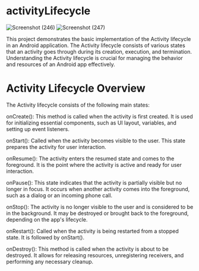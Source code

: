 # activityLifecycle
![Screenshot (246)](https://github.com/himashibogahawaththa/activityLifecycle/assets/87941964/7e13856f-cd6b-4c7c-82a5-f227fbb66e51)
![Screenshot (247)](https://github.com/himashibogahawaththa/activityLifecycle/assets/87941964/a524c3ca-e9bd-4d9a-8434-e30a5664cb91)

This project demonstrates the basic implementation of the Activity lifecycle in an Android application. The Activity lifecycle consists of various states that an activity goes through during its creation, execution, and termination. Understanding the Activity lifecycle is crucial for managing the behavior and resources of an Android app effectively.

# Activity Lifecycle Overview
The Activity lifecycle consists of the following main states:

onCreate(): This method is called when the activity is first created. It is used for initializing essential components, such as UI layout, variables, and setting up event listeners.

onStart(): Called when the activity becomes visible to the user. This state prepares the activity for user interaction.

onResume(): The activity enters the resumed state and comes to the foreground. It is the point where the activity is active and ready for user interaction.

onPause(): This state indicates that the activity is partially visible but no longer in focus. It occurs when another activity comes into the foreground, such as a dialog or an incoming phone call.

onStop(): The activity is no longer visible to the user and is considered to be in the background. It may be destroyed or brought back to the foreground, depending on the app's lifecycle.

onRestart(): Called when the activity is being restarted from a stopped state. It is followed by onStart().

onDestroy(): This method is called when the activity is about to be destroyed. It allows for releasing resources, unregistering receivers, and performing any necessary cleanup.
